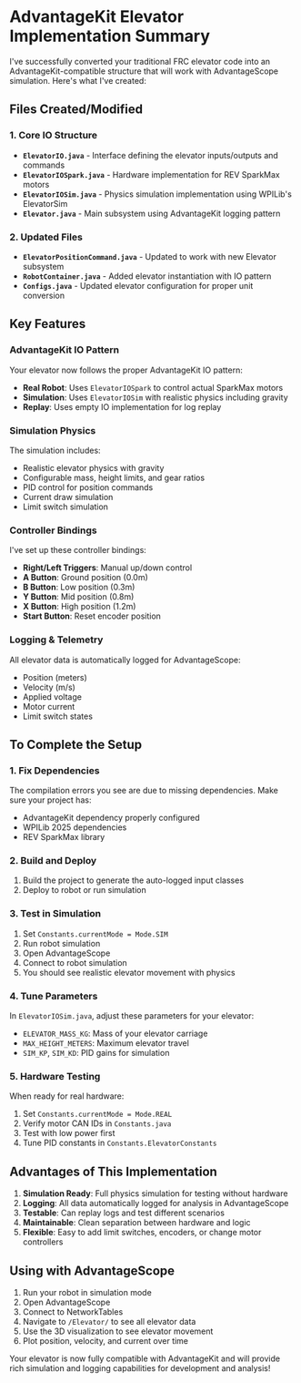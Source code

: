# AdvantageKit Elevator Implementation Summary

I've successfully converted your traditional FRC elevator code into an AdvantageKit-compatible structure that will work with AdvantageScope simulation. Here's what I've created:

## Files Created/Modified

### 1. Core IO Structure
- **`ElevatorIO.java`** - Interface defining the elevator inputs/outputs and commands
- **`ElevatorIOSpark.java`** - Hardware implementation for REV SparkMax motors
- **`ElevatorIOSim.java`** - Physics simulation implementation using WPILib's ElevatorSim
- **`Elevator.java`** - Main subsystem using AdvantageKit logging pattern

### 2. Updated Files
- **`ElevatorPositionCommand.java`** - Updated to work with new Elevator subsystem
- **`RobotContainer.java`** - Added elevator instantiation with IO pattern
- **`Configs.java`** - Updated elevator configuration for proper unit conversion

## Key Features

### AdvantageKit IO Pattern
Your elevator now follows the proper AdvantageKit IO pattern:
- **Real Robot**: Uses `ElevatorIOSpark` to control actual SparkMax motors
- **Simulation**: Uses `ElevatorIOSim` with realistic physics including gravity
- **Replay**: Uses empty IO implementation for log replay

### Simulation Physics
The simulation includes:
- Realistic elevator physics with gravity
- Configurable mass, height limits, and gear ratios
- PID control for position commands
- Current draw simulation
- Limit switch simulation

### Controller Bindings
I've set up these controller bindings:
- **Right/Left Triggers**: Manual up/down control
- **A Button**: Ground position (0.0m)
- **B Button**: Low position (0.3m)
- **Y Button**: Mid position (0.8m) 
- **X Button**: High position (1.2m)
- **Start Button**: Reset encoder position

### Logging & Telemetry
All elevator data is automatically logged for AdvantageScope:
- Position (meters)
- Velocity (m/s)
- Applied voltage
- Motor current
- Limit switch states

## To Complete the Setup

### 1. Fix Dependencies
The compilation errors you see are due to missing dependencies. Make sure your project has:
- AdvantageKit dependency properly configured
- WPILib 2025 dependencies
- REV SparkMax library

### 2. Build and Deploy
1. Build the project to generate the auto-logged input classes
2. Deploy to robot or run simulation

### 3. Test in Simulation
1. Set `Constants.currentMode = Mode.SIM`
2. Run robot simulation
3. Open AdvantageScope
4. Connect to robot simulation
5. You should see realistic elevator movement with physics

### 4. Tune Parameters
In `ElevatorIOSim.java`, adjust these parameters for your elevator:
- `ELEVATOR_MASS_KG`: Mass of your elevator carriage
- `MAX_HEIGHT_METERS`: Maximum elevator travel
- `SIM_KP`, `SIM_KD`: PID gains for simulation

### 5. Hardware Testing
When ready for real hardware:
1. Set `Constants.currentMode = Mode.REAL`
2. Verify motor CAN IDs in `Constants.java`
3. Test with low power first
4. Tune PID constants in `Constants.ElevatorConstants`

## Advantages of This Implementation

1. **Simulation Ready**: Full physics simulation for testing without hardware
2. **Logging**: All data automatically logged for analysis in AdvantageScope
3. **Testable**: Can replay logs and test different scenarios
4. **Maintainable**: Clean separation between hardware and logic
5. **Flexible**: Easy to add limit switches, encoders, or change motor controllers

## Using with AdvantageScope

1. Run your robot in simulation mode
2. Open AdvantageScope
3. Connect to NetworkTables
4. Navigate to `/Elevator/` to see all elevator data
5. Use the 3D visualization to see elevator movement
6. Plot position, velocity, and current over time

Your elevator is now fully compatible with AdvantageKit and will provide rich simulation and logging capabilities for development and analysis!
